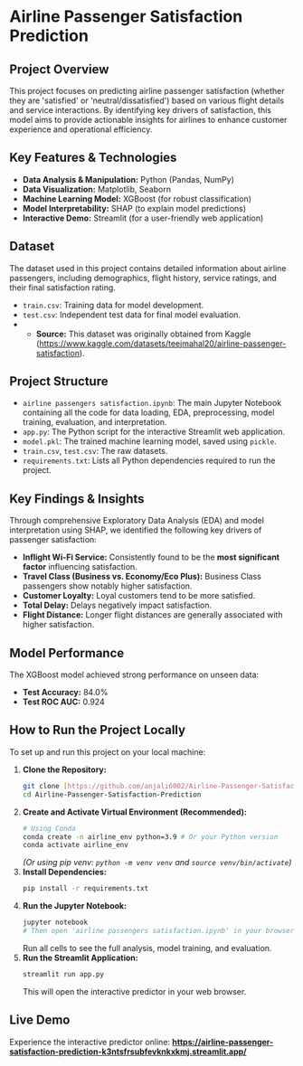 # Airline Passenger Satisfaction Prediction

## Project Overview
This project focuses on predicting airline passenger satisfaction (whether they are 'satisfied' or 'neutral/dissatisfied') based on various flight details and service interactions. By identifying key drivers of satisfaction, this model aims to provide actionable insights for airlines to enhance customer experience and operational efficiency.

## Key Features & Technologies
* **Data Analysis & Manipulation:** Python (Pandas, NumPy)
* **Data Visualization:** Matplotlib, Seaborn
* **Machine Learning Model:** XGBoost (for robust classification)
* **Model Interpretability:** SHAP (to explain model predictions)
* **Interactive Demo:** Streamlit (for a user-friendly web application)

## Dataset
The dataset used in this project contains detailed information about airline passengers, including demographics, flight history, service ratings, and their final satisfaction rating.
* `train.csv`: Training data for model development.
* `test.csv`: Independent test data for final model evaluation.
* * **Source:** This dataset was originally obtained from Kaggle (https://www.kaggle.com/datasets/teejmahal20/airline-passenger-satisfaction).
  
  
## Project Structure
* `airline passengers satisfaction.ipynb`: The main Jupyter Notebook containing all the code for data loading, EDA, preprocessing, model training, evaluation, and interpretation.
* `app.py`: The Python script for the interactive Streamlit web application.
* `model.pkl`: The trained machine learning model, saved using `pickle`.
* `train.csv`, `test.csv`: The raw datasets.
* `requirements.txt`: Lists all Python dependencies required to run the project.

## Key Findings & Insights
Through comprehensive Exploratory Data Analysis (EDA) and model interpretation using SHAP, we identified the following key drivers of passenger satisfaction:

* **Inflight Wi-Fi Service:** Consistently found to be the **most significant factor** influencing satisfaction.
* **Travel Class (Business vs. Economy/Eco Plus):** Business Class passengers show notably higher satisfaction.
* **Customer Loyalty:** Loyal customers tend to be more satisfied.
* **Total Delay:** Delays negatively impact satisfaction.
* **Flight Distance:** Longer flight distances are generally associated with higher satisfaction.

## Model Performance
The XGBoost model achieved strong performance on unseen data:
* **Test Accuracy:** 84.0%
* **Test ROC AUC:** 0.924

## How to Run the Project Locally

To set up and run this project on your local machine:

1.  **Clone the Repository:**
    ```bash
    git clone [https://github.com/anjali6002/Airline-Passenger-Satisfaction-Prediction.git](https://github.com/anjali6002/Airline-Passenger-Satisfaction-Prediction.git)
    cd Airline-Passenger-Satisfaction-Prediction
    ```
2.  **Create and Activate Virtual Environment (Recommended):**
    ```bash
    # Using Conda
    conda create -n airline_env python=3.9 # Or your Python version
    conda activate airline_env
    ```
    *(Or using pip venv: `python -m venv venv` and `source venv/bin/activate`)*
3.  **Install Dependencies:**
    ```bash
    pip install -r requirements.txt
    ```
4.  **Run the Jupyter Notebook:**
    ```bash
    jupyter notebook
    # Then open 'airline passengers satisfaction.ipynb' in your browser.
    ```
    Run all cells to see the full analysis, model training, and evaluation.
5.  **Run the Streamlit Application:**
    ```bash
    streamlit run app.py
    ```
    This will open the interactive predictor in your web browser.

## Live Demo

Experience the interactive predictor online:
**https://airline-passenger-satisfaction-prediction-k3ntsfrsubfevknkxkmj.streamlit.app/**

